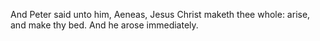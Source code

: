 And Peter said unto him, Aeneas, Jesus Christ maketh thee whole: arise, and make thy bed. And he arose immediately.

